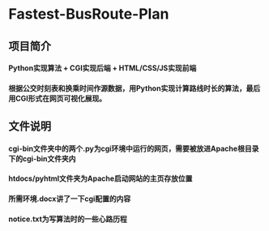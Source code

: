 ﻿# Fastest-BusRoute-Plan

## 项目简介

#### Python实现算法 + CGI实现后端 + HTML/CSS/JS实现前端

#### 根据公交时刻表和换乘时间作源数据，用Python实现计算路线时长的算法，最后用CGI形式在网页可视化展现。

## 文件说明

#### cgi-bin文件夹中的两个.py为cgi环境中运行的网页，需要被放进Apache根目录下的cgi-bin文件夹内

#### htdocs/pyhtml文件夹为Apache启动网站的主页存放位置

#### 所需环境.docx讲了一下cgi配置的内容

#### notice.txt为写算法时的一些心路历程